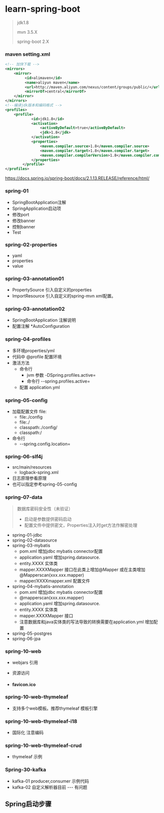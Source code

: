 # learn-spring-boot

> jdk1.8
>
> mvn 3.5.X
>
> spring-boot 2.X

### maven setting.xml 

```xml
<!-- 加快下载 --> 
<mirrors>
    <mirror>
         <id>alimaven</id>
         <name>aliyun maven</name>
         <url>http://maven.aliyun.com/nexus/content/groups/public/</url>
         <mirrorOf>central</mirrorOf>
    </mirror>
</mirrors>
<!--编译jdk版本和编码格式 --> 
<profiles>
	<profile>   
            <id>jdk1.8</id>    
            <activation>   
                <activeByDefault>true</activeByDefault>    
                <jdk>1.8</jdk>   
            </activation>    
            <properties>   
                <maven.compiler.source>1.8</maven.compiler.source>    
                <maven.compiler.target>1.8</maven.compiler.target>    
                <maven.compiler.compilerVersion>1.8</maven.compiler.compilerVersion>   
            </properties>   
        </profile>
</profiles>
```



https://docs.spring.io/spring-boot/docs/2.1.13.RELEASE/reference/html/

### spring-01
+ SpringBootApplication注解
+ SpringApplication启动项
+ 修改port
+ 修改banner
+ 控制banner
+ Test

### spring-02-properties

+ yaml
+ properties
+ value

### spring-03-annotation01

+ PropertySource 引入自定义的properties
+ ImportResource 引入自定义的spring-mvn xml配置。

### spring-03-annotation02

+ SpringBootApplication 注解说明
+ 配置注解 *AutoConfiguration

### spring-04-profiles

+ 多环境properties/yml
+ 代码中 @profile 配置环境
+ 激活方法 
  + 命令行
    + jvm 参数 -DSpring.profiles.active=
    + 命令行 --spring.profiles.active=
  + 配置 application.yml

### spring-05-config

+ 加载配置文件 file:
  + file:./config
  + file:./
  + classpath:./config/
  + classpath:/
+ 命令行
  + --spring.config.location=

### spring-06-slf4j

+ src/main/resources
  + logback-spring.xml
+ 日志原理参看原理
+ 也可以指定参考spring-05-config

### spring-07-data

> 数据库密码安全性（未验证）
>
> + 启动是参数提供密码启动
> + 配置文件中提供密文，Properties注入时get方法作解密处理

+ spring-01-jdbc
+ spring-02-datasource
+ spring-03-mybatis
  + pom.xml 增加jdbc mybatis connector配置
  + application.yaml 增加spring.datasource.
  + entity.XXXX 实体类
  + mapper.XXXXMapper 接口在此类上增加@Mapper 或在主类增加@Mapperscan(xxx.xxx.mapper)
  + mapper/XXXXmapper.xml 配置文件
+ spring-04-mybatis-annotation
  + pom.xml 增加jdbc mybatis connector配置
  + @mapperscan(xxx.xxx.mapper)
  + application.yaml 增加spring.datasource.
  + entity.XXXX 实体类
  + mapper.XXXXMapper 接口
  + 注意数据库和java实体类的写法导致的转换需要在application.yml 增加配置
+ spring-05-postgres
+ spring-06-jpa

### spring-10-web

+ webjars  引用

+ 资源访问

+ #### favicon.ico

### spring-10-web-thymeleaf

+ 支持多个web模板。推荐thymeleaf 模板引擎

### spring-10-web-thymeleaf-i18

+ 国际化 注意编码

### spring-10-web-thymeleaf-crud

+ thymeleaf 示例







### Spring-30-kafka

+ kafka-01 producer,consumer 示例代码
+ kafka-02 自定义解析器目前 --- 有问题









## Spring启动步骤